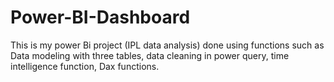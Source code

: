 # Power-BI-Dashboard
This is my power Bi project (IPL data analysis) done using functions such as Data modeling with three tables, data cleaning in power query, time intelligence function, Dax functions.
